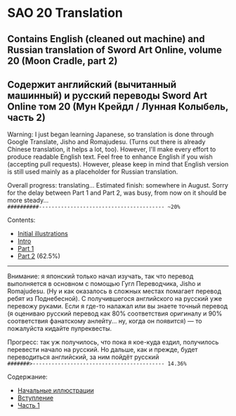 # SAO 20 Translation
## Contains English (cleaned out machine) and Russian translation of Sword Art Online, volume 20 (Moon Cradle, part 2)
## Содержит английский (вычитанный машинный) и русский переводы Sword Art Online том 20 (Мун Крейдл / Лунная Колыбель, часть 2) 

Warning: I just began learning Japanese, so translation is done through Google Translate, Jisho and Romajudesu. (Turns out there is already Chinese translation, it helps a lot, too). However, I'll make every effort to produce readable English text. Feel free to enhance English if you wish (accepting pull requests). However, please keep in mind that English version is still used mainly as a placeholder for Russian translation.

Overall progress: translating...  Estimated finish: somewhere in August. Sorry for the delay between Part 1 and Part 2, was busy, from now on it should be more steady...  
`##########---------------------------------------- ~20%`

Contents:

- [Initial illustrations](Translate/En/Ills_start.md)
- [Intro](Translate/En/Intro.md)
- [Part 1](Translate/En/Part1.md)
- [Part 2](Translate/En/Part2.md) (62.5%)
<!-- - [Part 3](Translate/En/Part3.md) 
- [Part 4](Translate/En/Part4.md)
- [Part 5](Translate/En/Part5.md)
- [Part 6](Translate/En/Part6.md)
- [Part 7](Translate/En/Part7.md)
- [Part 8](Translate/En/Part8.md)
- [Part 9](Translate/En/Part9.md)
- [Part 10](Translate/En/Part10.md)
- [Afterword](Translate/En/AW.md)
- [Last content page - Accel World 22 commercial](Translate/En/AW22Ad.md)-->

***

Внимание: я японский только начал изучать, так что перевод выполняется в основном с помощью Гугл Переводчика, Jisho и Romajudesu. (Ну и как оказалось в сложных местах помагает перевод ребят из Поднебесной). С получившегося английского на русский уже перевожу руками. Если я где-то налажал или вы знаете точный перевод (я оцениваю русский перевод как 80% соответствия оригиналу и 90% соответствия фанатскому анлейту... ну, когда он появится) — то пожалуйста кидайте пулреквесты.

Прогресс: так уж получилось, что пока я кое-куда ездил, получилось перевести начало на русский. Но дальше, как и прежде, будет переводиться английский, за ним пойдёт русский  
`#######>------------------------------------------ 14.36%`

Содержание:

- [Начальные иллюстрации](Translate/Ru/Ills_start.md)
- [Вступление](Translate/Ru/Intro.md)
- [Часть 1](Translate/Ru/Part1.md)
<!-- - [Часть 2](Translate/Ru/Part2.md)
- [Часть 3](Translate/Ru/Part3.md)
- [Часть 4](Translate/Ru/Part4.md)
- [Часть 5](Translate/Ru/Part5.md)
- [Часть 6](Translate/Ru/Part6.md)
- [Часть 7](Translate/Ru/Part7.md)
- [Часть 8](Translate/Ru/Part8.md)
- [Часть 9](Translate/Ru/Part9.md)
- [Часть 10](Translate/Ru/Part10.md)
- [Послесловие](Translate/Ru/AW.md) 
- [Последняя страница с контентом - реклама 22 тома Ускорки](Translate/Ru/AW22Ad.md)
- [Послесловие переводчика](Translate/Ru/AWT.md) -->
